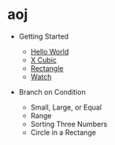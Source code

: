 # aoj

+ Getting Started
    + [Hello World](https://github.com/s15008/aoj/blob/master/TestHelloWorld.java)
    + [X Cubic](https://github.com/s15008/aoj/blob/master/TestXCubic.java)
    + [Rectangle](https://github.com/s15008/aoj/blob/master/TestRectangle.java)
    + [Watch](https://github.com/s15008/aoj/blob/master/TestWatch.java)

+ Branch on Condition
    + Small, Large, or Equal
    + Range
    + Sorting Three Numbers
    + Circle in a Rectange

